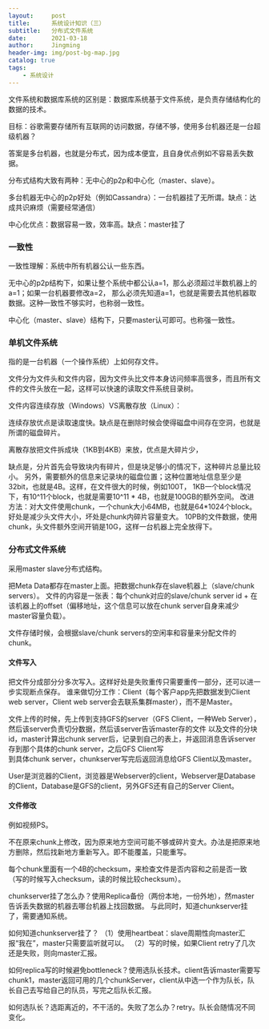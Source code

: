 ```yaml
---
layout:     post
title:      系统设计知识（三）
subtitle:   分布式文件系统
date:       2021-03-18
author:     Jingming
header-img: img/post-bg-map.jpg
catalog: true
tags:
    - 系统设计
---
```


文件系统和数据库系统的区别是：数据库系统基于文件系统，是负责存储结构化的数据的技术。

目标：谷歌需要存储所有互联网的访问数据，存储不够，使用多台机器还是一台超级机器？

答案是多台机器，也就是分布式，因为成本便宜，且自身优点例如不容易丢失数据。

分布式结构大致有两种：无中心的p2p和中心化（master、slave）。

多台机器无中心的p2p好处（例如Cassandra）：一台机器挂了无所谓。缺点：达成共识麻烦（需要经常通信）

中心化优点：数据容易一致，效率高。缺点：master挂了

### 一致性

一致性理解：系统中所有机器公认一些东西。

无中心的p2p结构下，如果让整个系统中都公认a=1，那么必须超过半数机器上的a=1；如果一台机器要修改a=2，
那么必须先知道a=1，也就是需要去其他机器取数据。这种一致性不够实时，也称弱一致性。

中心化（master、slave）结构下，只要master认可即可。也称强一致性。

### 单机文件系统

指的是一台机器（一个操作系统）上如何存文件。

文件分为文件头和文件内容，因为文件头比文件本身访问频率高很多，而且所有文件的文件头放在一起，这样可以快速的读取文件系统目录树。

文件内容连续存放（Windows）VS离散存放（Linux）：

连续存放优点是读取速度快。缺点是在删除时候会使得磁盘中间存在空洞，也就是所谓的磁盘碎片。

离散存放把文件拆成块（1KB到4KB）来放，优点是大碎片少，

缺点是，分片首先会导致块内有碎片，但是块足够小的情况下，这种碎片总量比较小。
另外，需要额外的信息来记录块的磁盘位置；这种位置地址信息至少是32bit，也就是4B。这样，在文件很大的时候，例如100T，
1KB一个block情况下，有10^11个block，也就是需要10^11 * 4B，也就是100GB的额外空间。
改进方法：对大文件使用chunk，一个chunk大小64MB，也就是64*1024个block。好处是减少头文件大小，坏处是chunk内碎片容量变大。
10PB的文件数据，使用chunk，头文件额外空间开销是10G，这样一台机器上完全放得下。

### 分布式文件系统

采用master slave分布式结构。

把Meta Data都存在master上面。把数据chunk存在slave机器上（slave/chunk servers）。
文件的内容是一张表：每个chunk对应的slave/chunk server id + 在该机器上的offset（偏移地址，这个信息可以放在chunk server自身来减少master容量负载）。

文件存储时候，会根据slave/chunk servers的空闲率和容量来分配文件的chunk。

#### 文件写入
把文件分成部分分多次写入。这样好处是失败重传只需要重传一部分，还可以进一步实现断点保存。
谁来做切分工作：Client（每个客户app先把数据发到Client web server，Client web server会去联系集群master），而不是Master。

文件上传的时候，先上传到支持GFS的server（GFS Client，一种Web Server），然后该server负责切分数据，然后该server告诉master存的文件
以及文件的分块id，master计算出chunk server后，记录到自己的表上，并返回消息告诉server存到那个具体的chunk server，之后GFS Client写  
到具体chunk server，chunkserver写完后返回消息给GFS Client以及master。

User是浏览器的Client，浏览器是Webserver的client，Webserver是Database的Client，Database是GFS的client，另外GFS还有自己的Server Client。

#### 文件修改
例如视频PS。

不在原来chunk上修改，因为原来地方空间可能不够或碎片变大。办法是把原来地方删除，然后找新地方重新写入。即不能覆盖，只能重写。

每个chunk里面有一个4B的checksum，来检查文件是否内容和之前是否一致（写的时候写入checksum，读的时候比较checksum）。

chunkserver挂了怎么办？使用Replica备份（两份本地，一份外地），然master告诉丢失数据的机器去哪台机器上找回数据。
与此同时，知道chunkserver挂了，需要通知系统。

如何知道chunkserver挂了？ （1）使用heartbeat：slave周期性向master汇报“我在”，master只需要监听就可以。
（2）写的时候，如果Client retry了几次还是失败，则向master汇报。

如何replica写的时候避免bottleneck？使用选队长技术。client告诉master需要写chunk1，master返回可用的几个chunkServer，client从中选一个作为队长，队长自己去写给自己的队员，写完之后队长汇报。

如何选队长？选距离近的，不干活的。失败了怎么办？retry。队长会随情况不同变化。